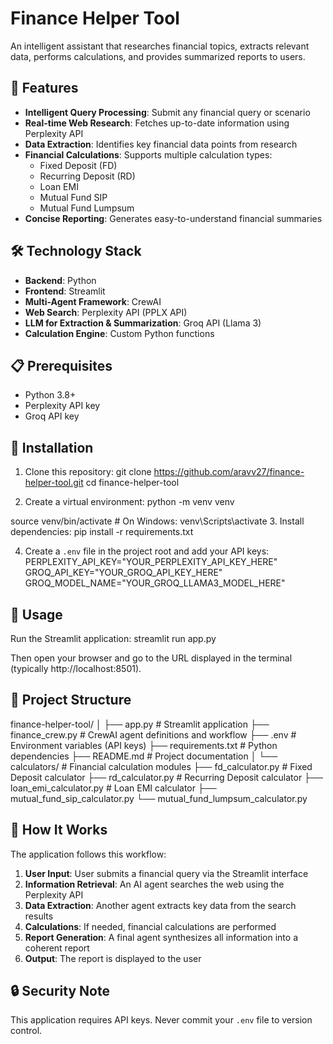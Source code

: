 # Finance Helper Tool

An intelligent assistant that researches financial topics, extracts relevant data, performs calculations, and provides summarized reports to users.

## 🌟 Features

- **Intelligent Query Processing**: Submit any financial query or scenario
- **Real-time Web Research**: Fetches up-to-date information using Perplexity API
- **Data Extraction**: Identifies key financial data points from research
- **Financial Calculations**: Supports multiple calculation types:
  - Fixed Deposit (FD)
  - Recurring Deposit (RD)
  - Loan EMI
  - Mutual Fund SIP
  - Mutual Fund Lumpsum
- **Concise Reporting**: Generates easy-to-understand financial summaries

## 🛠️ Technology Stack

- **Backend**: Python
- **Frontend**: Streamlit
- **Multi-Agent Framework**: CrewAI
- **Web Search**: Perplexity API (PPLX API)
- **LLM for Extraction & Summarization**: Groq API (Llama 3)
- **Calculation Engine**: Custom Python functions

## 📋 Prerequisites

- Python 3.8+
- Perplexity API key
- Groq API key

## 🔧 Installation

1. Clone this repository:
git clone https://github.com/aravv27/finance-helper-tool.git
cd finance-helper-tool

2. Create a virtual environment:
python -m venv venv

source venv/bin/activate # On Windows: venv\Scripts\activate
3. Install dependencies:
pip install -r requirements.txt

4. Create a `.env` file in the project root and add your API keys:
PERPLEXITY_API_KEY="YOUR_PERPLEXITY_API_KEY_HERE"
GROQ_API_KEY="YOUR_GROQ_API_KEY_HERE"
GROQ_MODEL_NAME="YOUR_GROQ_LLAMA3_MODEL_HERE"

## 🚀 Usage
Run the Streamlit application:
streamlit run app.py

Then open your browser and go to the URL displayed in the terminal (typically http://localhost:8501).

## 📂 Project Structure

finance-helper-tool/
│
├── app.py # Streamlit application
├── finance_crew.py # CrewAI agent definitions and workflow
├── .env # Environment variables (API keys)
├── requirements.txt # Python dependencies
├── README.md # Project documentation
│
└── calculators/ # Financial calculation modules
    ├── fd_calculator.py # Fixed Deposit calculator
    ├── rd_calculator.py # Recurring Deposit calculator
    ├── loan_emi_calculator.py # Loan EMI calculator
    ├── mutual_fund_sip_calculator.py
    └── mutual_fund_lumpsum_calculator.py

## 🧩 How It Works

The application follows this workflow:

1. **User Input**: User submits a financial query via the Streamlit interface
2. **Information Retrieval**: An AI agent searches the web using the Perplexity API
3. **Data Extraction**: Another agent extracts key data from the search results
4. **Calculations**: If needed, financial calculations are performed
5. **Report Generation**: A final agent synthesizes all information into a coherent report
6. **Output**: The report is displayed to the user

## 🔒 Security Note

This application requires API keys. Never commit your `.env` file to version control.
